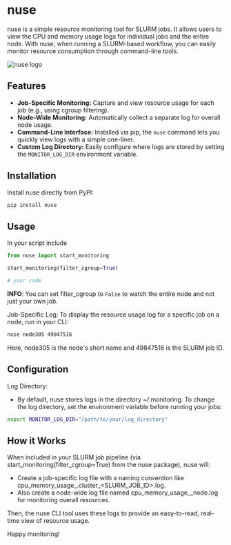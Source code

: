 # nuse

nuse is a simple resource monitoring tool for SLURM jobs. It allows users to view the CPU and memory usage logs for individual jobs and the entire node. With nuse, when running a SLURM-based workflow, you can easily monitor resource consumption through command-line tools.

![nuse logo](images/nuse_example.png)

## Features

- **Job-Specific Monitoring:** Capture and view resource usage for each job (e.g., using cgroup filtering).
- **Node-Wide Monitoring:** Automatically collect a separate log for overall node usage.
- **Command-Line Interface:** Installed via pip, the `nuse` command lets you quickly view logs with a simple one-liner.
- **Custom Log Directory:** Easily configure where logs are stored by setting the `MONITOR_LOG_DIR` environment variable.

## Installation

Install nuse directly from PyPI:

```bash
pip install nuse
```

## Usage

In your script include

```python
from nuse import start_monitoring

start_monitoring(filter_cgroup=True)

# your code
```
**INFO**: You can set filter_cgroup to `False` to watch the entire node and not just your own job.

Job-Specific Log:
To display the resource usage log for a specific job on a node, run in your CLI:

```bash
nuse node305 49847516
```

Here, node305 is the node's short name and 49847516 is the SLURM job ID.

## Configuration
Log Directory:
* By default, nuse stores logs in the directory ~/.monitoring.
To change the log directory, set the environment variable before running your jobs:

```bash
export MONITOR_LOG_DIR="/path/to/your/log_directory"
```

## How it Works

When included in your SLURM job pipeline (via start_monitoring(filter_cgroup=True) from the nuse package), nuse will:

* Create a job-specific log file with a naming convention like cpu_memory_usage_<hostname>.cluster_<SLURM_JOB_ID>.log.
* Also create a node-wide log file named cpu_memory_usage_<hostname>_node.log for monitoring overall resources.

Then, the nuse CLI tool uses these logs to provide an easy-to-read, real-time view of resource usage.

Happy monitoring!